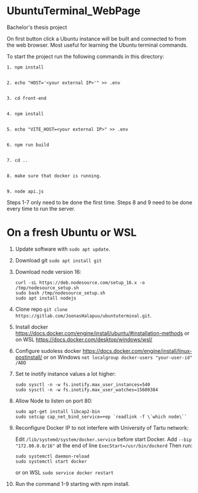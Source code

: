 # UbuntuTerminal_WebPage

Bachelor's thesis project

On first button click a Ubuntu instance will be built and connected to from the web browser.
Most useful for learning the Ubuntu terminal commands.

To start the project run the following commands in this directory: 


    1. npm install
    

    2. echo "HOST='<your external IP>'" >> .env


    3. cd front-end


    4. npm install


    5. echo "VITE_HOST=<your external IP>" >> .env

    
    6. npm run build


    7. cd ..


    8. make sure that docker is running.


    9. node api.js


Steps 1-7 only need to be done the first time. Steps 8 and 9 need to be done every time to run the server.

# On a fresh Ubuntu or WSL
1. Update software with `sudo apt update`.
2. Download git `sudo apt install git`
3. Download node version 16:
    ```
    curl -sL https://deb.nodesource.com/setup_16.x -o /tmp/nodesource_setup.sh
    sudo bash /tmp/nodesource_setup.sh
    sudo apt install nodejs
    ```
4. Clone repo `git clone https://gitlab.com/JoonasHalapuu/ubuntuterminal.git`.

7. Install docker https://docs.docker.com/engine/install/ubuntu/#installation-methods or on WSL https://docs.docker.com/desktop/windows/wsl/
8. Configure sudoless docker https://docs.docker.com/engine/install/linux-postinstall/ or on Windows `net localgroup docker-users "your-user-id" /ADD`

10. Set te inotify instance values a lot higher:
    ```
    sudo sysctl -n -w fs.inotify.max_user_instances=540
    sudo sysctl -n -w fs.inotify.max_user_watches=15600384
    ```

11. Allow Node to listen on port 80:
    ```
    sudo apt-get install libcap2-bin
    sudo setcap cap_net_bind_service=+ep `readlink -f \`which node\``
    ```    
12. Reconfigure Docker IP to not interfere with University of Tartu network:
    
    Edit `/lib/systemd/system/docker.service` before start Docker. Add `--bip "172.80.0.0/16"` at the end of line `ExecStart=/usr/bin/dockerd`
    Then run:
    ```
    sudo systemctl daemon-reload
    sudo systemctl start docker
    ```
    or on WSL `sudo service docker restart`
13. Run the command 1-9 starting with npm install.
